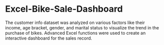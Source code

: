 # Excel-Bike-Sale-Dashboard
The customer info dataset was analyzed on various factors like their income, age bracket, gender, and marital status to visualize the trend in the purchase of bikes.
Advanced Excel functions were used to create an interactive dashboard for the sales record.
